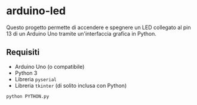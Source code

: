 # arduino-led
Questo progetto permette di accendere e spegnere un LED collegato al pin 13 di un Arduino Uno tramite un'interfaccia grafica in Python.

## Requisiti

- Arduino Uno (o compatibile)
- Python 3
- Libreria `pyserial`
- Libreria `tkinter` (di solito inclusa con Python)
```bash
python PYTHON.py
